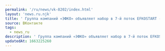 ```yaml
---
permalink: '/ru/news/vk-8202/index.html'
layout: 'news.ru.njk'
title: ' Группа компаний «ЭФКО» объявляет набор в 7-й поток EFKOSTART - программы оплачиваемых'
source: ВКонтакте
tags:
  - news_ru
description: ' Группа компаний «ЭФКО» объявляет набор в 7-й поток EFKOSTART - программы оплачиваемых'
updatedAt: 1663225260
---
```


